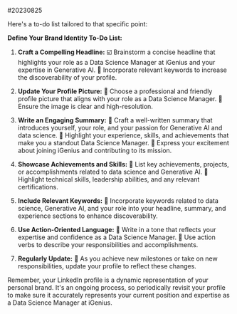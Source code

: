 #20230825

Here's a to-do list tailored to that specific point:

**Define Your Brand Identity To-Do List:**

1. **Craft a Compelling Headline:**
   ☑️ Brainstorm a concise headline that highlights your role as a Data Science Manager at iGenius and your expertise in Generative AI.
   🔲 Incorporate relevant keywords to increase the discoverability of your profile.

2. **Update Your Profile Picture:**
   🔲 Choose a professional and friendly profile picture that aligns with your role as a Data Science Manager.
   🔲 Ensure the image is clear and high-resolution.

3. **Write an Engaging Summary:**
   🔲 Craft a well-written summary that introduces yourself, your role, and your passion for Generative AI and data science.
   🔲 Highlight your experience, skills, and achievements that make you a standout Data Science Manager.
   🔲 Express your excitement about joining iGenius and contributing to its mission.

4. **Showcase Achievements and Skills:**
   🔲 List key achievements, projects, or accomplishments related to data science and Generative AI.
   🔲 Highlight technical skills, leadership abilities, and any relevant certifications.

5. **Include Relevant Keywords:**
   🔲 Incorporate keywords related to data science, Generative AI, and your role into your headline, summary, and experience sections to enhance discoverability.

6. **Use Action-Oriented Language:**
   🔲 Write in a tone that reflects your expertise and confidence as a Data Science Manager.
   🔲 Use action verbs to describe your responsibilities and accomplishments.

7. **Regularly Update:**
    🔲 As you achieve new milestones or take on new responsibilities, update your profile to reflect these changes.

Remember, your LinkedIn profile is a dynamic representation of your personal brand. It's an ongoing process, so periodically revisit your profile to make sure it accurately represents your current position and expertise as a Data Science Manager at iGenius.